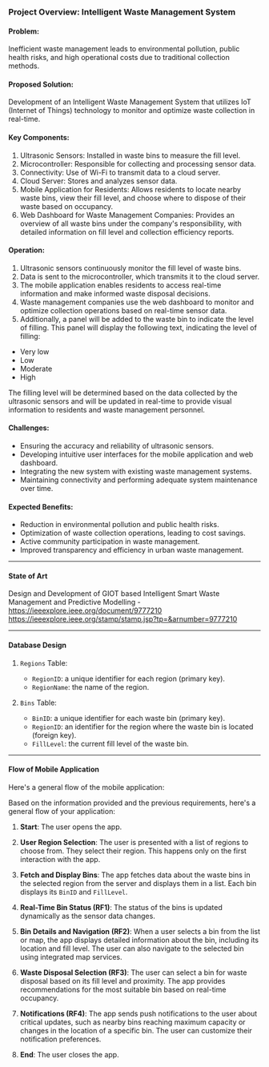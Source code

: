 ### Project Overview: Intelligent Waste Management System

#### Problem:

Inefficient waste management leads to environmental pollution, public health risks, and high operational costs due to traditional collection methods.

#### Proposed Solution:

Development of an Intelligent Waste Management System that utilizes IoT (Internet of Things) technology to monitor and optimize waste collection in real-time.

#### Key Components:

1.  Ultrasonic Sensors: Installed in waste bins to measure the fill level.
2.  Microcontroller: Responsible for collecting and processing sensor data.
3.  Connectivity: Use of Wi-Fi to transmit data to a cloud server.
4.  Cloud Server: Stores and analyzes sensor data.
5.  Mobile Application for Residents: Allows residents to locate nearby waste bins, view their fill level, and choose where to dispose of their waste based on occupancy.
6.  Web Dashboard for Waste Management Companies: Provides an overview of all waste bins under the company's responsibility, with detailed information on fill level and collection efficiency reports.

#### Operation:

1.  Ultrasonic sensors continuously monitor the fill level of waste bins.
2.  Data is sent to the microcontroller, which transmits it to the cloud server.
3.  The mobile application enables residents to access real-time information and make informed waste disposal decisions.
4.  Waste management companies use the web dashboard to monitor and optimize collection operations based on real-time sensor data.
5.  Additionally, a panel will be added to the waste bin to indicate the level of filling. This panel will display the following text, indicating the level of filling:

-   Very low
-   Low
-   Moderate
-   High

The filling level will be determined based on the data collected by the ultrasonic sensors and will be updated in real-time to provide visual information to residents and waste management personnel.


#### Challenges:

-   Ensuring the accuracy and reliability of ultrasonic sensors.
-   Developing intuitive user interfaces for the mobile application and web dashboard.
-   Integrating the new system with existing waste management systems.
-   Maintaining connectivity and performing adequate system maintenance over time.

#### Expected Benefits:

-   Reduction in environmental pollution and public health risks.
-   Optimization of waste collection operations, leading to cost savings.
-   Active community participation in waste management.
-   Improved transparency and efficiency in urban waste management.

----------------------------------------------------------------------------------------------

#### State of Art 
Design and Development of GIOT based Intelligent Smart Waste Management and Predictive Modelling - https://ieeexplore.ieee.org/document/9777210 https://ieeexplore.ieee.org/stamp/stamp.jsp?tp=&arnumber=9777210

-----------------------------------------------------------------------------------------------
#### Database Design

1.  `Regions` Table:

    -   `RegionID`: a unique identifier for each region (primary key).
    -   `RegionName`: the name of the region.
2.  `Bins` Table:

    -   `BinID`: a unique identifier for each waste bin (primary key).
    -   `RegionID`: an identifier for the region where the waste bin is located (foreign key).
    -   `FillLevel`: the current fill level of the waste bin.

---------------------------------------------------------


#### Flow of Mobile Application

Here's a general flow of the mobile application:

Based on the information provided and the previous requirements, here's a general flow of your application:

1.  **Start**: The user opens the app.

2.  **User Region Selection**: The user is presented with a list of regions to choose from. They select their region. This happens only on the first interaction with the app.

3.  **Fetch and Display Bins**: The app fetches data about the waste bins in the selected region from the server and displays them in a list. Each bin displays its `BinID` and `FillLevel`.

4.  **Real-Time Bin Status (RF1)**: The status of the bins is updated dynamically as the sensor data changes.

5.  **Bin Details and Navigation (RF2)**: When a user selects a bin from the list or map, the app displays detailed information about the bin, including its location and fill level. The user can also navigate to the selected bin using integrated map services.

6.  **Waste Disposal Selection (RF3)**: The user can select a bin for waste disposal based on its fill level and proximity. The app provides recommendations for the most suitable bin based on real-time occupancy.

7.  **Notifications (RF4)**: The app sends push notifications to the user about critical updates, such as nearby bins reaching maximum capacity or changes in the location of a specific bin. The user can customize their notification preferences.

8.  **End**: The user closes the app.
